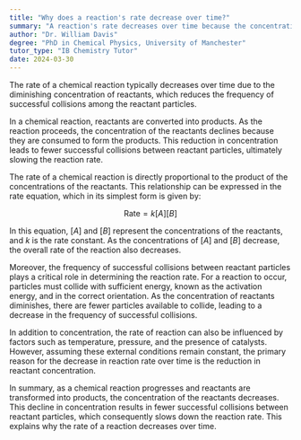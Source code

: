 ```yaml
---
title: "Why does a reaction's rate decrease over time?"
summary: "A reaction's rate decreases over time because the concentration of reactants decreases, reducing the frequency of successful collisions."
author: "Dr. William Davis"
degree: "PhD in Chemical Physics, University of Manchester"
tutor_type: "IB Chemistry Tutor"
date: 2024-03-30
---
```


The rate of a chemical reaction typically decreases over time due to the diminishing concentration of reactants, which reduces the frequency of successful collisions among the reactant particles.

In a chemical reaction, reactants are converted into products. As the reaction proceeds, the concentration of the reactants declines because they are consumed to form the products. This reduction in concentration leads to fewer successful collisions between reactant particles, ultimately slowing the reaction rate.

The rate of a chemical reaction is directly proportional to the product of the concentrations of the reactants. This relationship can be expressed in the rate equation, which in its simplest form is given by:

$$
\text{Rate} = k[A][B]
$$

In this equation, $[A]$ and $[B]$ represent the concentrations of the reactants, and $k$ is the rate constant. As the concentrations of $[A]$ and $[B]$ decrease, the overall rate of the reaction also decreases.

Moreover, the frequency of successful collisions between reactant particles plays a critical role in determining the reaction rate. For a reaction to occur, particles must collide with sufficient energy, known as the activation energy, and in the correct orientation. As the concentration of reactants diminishes, there are fewer particles available to collide, leading to a decrease in the frequency of successful collisions.

In addition to concentration, the rate of reaction can also be influenced by factors such as temperature, pressure, and the presence of catalysts. However, assuming these external conditions remain constant, the primary reason for the decrease in reaction rate over time is the reduction in reactant concentration.

In summary, as a chemical reaction progresses and reactants are transformed into products, the concentration of the reactants decreases. This decline in concentration results in fewer successful collisions between reactant particles, which consequently slows down the reaction rate. This explains why the rate of a reaction decreases over time.
    